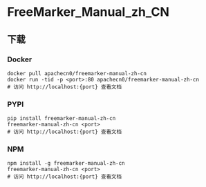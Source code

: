 # FreeMarker_Manual_zh_CN

## 下载

### Docker

```
docker pull apachecn0/freemarker-manual-zh-cn
docker run -tid -p <port>:80 apachecn0/freemarker-manual-zh-cn
# 访问 http://localhost:{port} 查看文档
```

### PYPI

```
pip install freemarker-manual-zh-cn
freemarker-manual-zh-cn <port>
# 访问 http://localhost:{port} 查看文档
```

### NPM

```
npm install -g freemarker-manual-zh-cn
freemarker-manual-zh-cn <port>
# 访问 http://localhost:{port} 查看文档
```